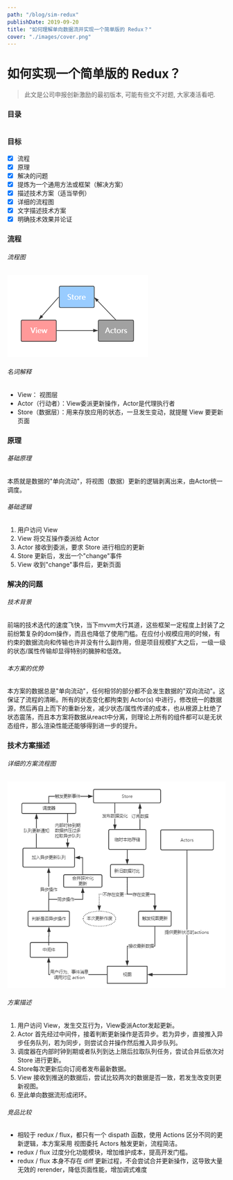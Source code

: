 ```yaml
---
path: "/blog/sim-redux"
publishDate: 2019-09-20
title: "如何理解单向数据流并实现一个简单版的 Redux？"
cover: "./images/cover.png"
---
```


# 如何实现一个简单版的 Redux？

> 此文是公司申报创新激励的最初版本, 可能有些文不对题, 大家凑活看吧.

### 目录

```toc
```
### 目标

- [x] 流程
- [x] 原理
- [x] 解决的问题
- [x] 提炼为一个通用方法或框架（解决方案）
- [x] 描述技术方案（适当举例）
- [x] 详细的流程图
- [x] 文字描述技术方案
- [x] 明确技术效果并论证

### 流程

###### 流程图

![image](./images/technological-process.png)

###### 名词解释

+ View： 视图层
+ Actor（行动者）：View委派更新操作，Actor是代理执行者
+ Store（数据层）：用来存放应用的状态，一旦发生变动，就提醒 View 要更新页面

### 原理

###### 基础原理

本质就是数据的"单向流动"，将视图（数据）更新的逻辑剥离出来，由Actor统一调度。

###### 基础逻辑

1. 用户访问 View
2. View 将交互操作委派给 Actor
3. Actor 接收到委派，要求 Store 进行相应的更新
4. Store 更新后，发出一个"change"事件
5. View 收到"change"事件后，更新页面

### 解决的问题

###### 技术背景

前端的技术迭代的速度飞快，当下mvvm大行其道，这些框架一定程度上封装了之前纷繁复杂的dom操作，而且也降低了使用门槛。在应付小规模应用的时候，有约束的数据流向和传输也许并没有什么副作用，但是项目规模扩大之后，一级一级的状态/属性传输却显得特别的臃肿和低效。

###### 本方案的优势

本方案的数据总是"单向流动"，任何相邻的部分都不会发生数据的"双向流动"。这保证了流程的清晰。所有的状态变化都拘束到 Actor(s) 中进行，修改统一的数据源，然后再自上而下的重新分发，减少状态/属性传递的成本，也从根源上杜绝了状态震荡，而且本方案将数据从react中分离，则理论上所有的组件都可以是无状态组件，那么渲染性能还能够得到进一步的提升。

### 技术方案描述

###### 详细的方案流程图

![image](./images/uml.png)

###### 方案描述

1. 用户访问 View，发生交互行为，View委派Actor发起更新。
2. Actor 首先经过中间件，接着判断更新操作是否异步。若为异步，直接推入异步任务队列，若为同步，则尝试合并操作然后推入异步队列。
3. 调度器在内部时钟到期或者队列到达上限后拉取队列任务，尝试合并后依次对 Store 进行更新。
4. Store每次更新后向订阅者发布最新数据。
5. View 接收到推送的数据后，尝试比较两次的数据是否一致，若发生改变则更新视图。
6. 至此单向数据流形成闭环。

###### 竞品比较

+ 相较于 redux / flux，都只有一个 dispath 函数，使用 Actions 区分不同的更新逻辑，本方案采用 视图委托 Actors 触发更新，流程简洁。
+ redux / flux 过度分化功能模块，增加维护成本，提高开发门槛。
+ redux / flux 本身不存在 diff 更新过程，不会尝试合并更新操作，这导致大量无效的 rerender，降低页面性能，增加调式难度

